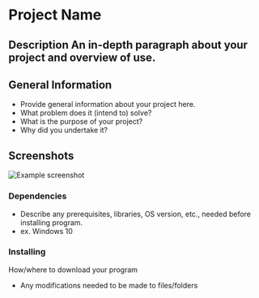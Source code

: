 # Project Name

## Description An in-depth paragraph about your project and overview of use.


## General Information
- Provide general information about your project here.
- What problem does it (intend to) solve?
- What is the purpose of your project?
- Why did you undertake it?
<!-- You don't have to answer all the questions - just the ones relevant to your project. -->
## Screenshots
![Example screenshot](./img/screenshot.png)
<!-- If you have screenshots you'd like to share, include them here. -->

### Dependencies
* Describe any prerequisites, libraries, OS version, etc., needed before installing program.
* ex. Windows 10
### Installing
 How/where to download your program
* Any modifications needed to be made to files/folders
